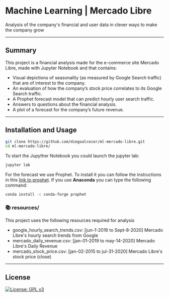 # Machine Learning | Mercado Libre
Analysis of the company's financial and user data in clever ways to make the company grow

---

## Summary

This project is a financial analysis made for the e-commerce site Mercado Libre, made with Jupyter Notebook and that contains:
* Visual depictions of seasonality (as measured by Google Search traffic) that are of interest to the company.
* An evaluation of how the company’s stock price correlates to its Google Search traffic.
* A Prophet forecast model that can predict hourly user search traffic.
* Answers to questions about the financial analysis.
* A plot of a forecast for the company’s future revenue. 

---
## Installation and Usage

```sh
git clone https://github.com/diegoalcocer/ml-mercado-libre.git
cd ml-mercado-libre/
```
To start the Jupyther Notebook you could launch the jupyter lab:

```sh
jupyter lab
```
For the forecast we use Prophet. To install it you can follow the instructions in this [link to prophet](https://facebook.github.io/prophet/docs/installation.html). If you use **Anaconda** you can type the following command:
```sh
conda install -c conda-forge prophet
```

### 📚 resources/

This project uses the following resources required for analysis 

* google_hourly_search_trends.csv:  [jun-1-2016 to Sept-8-2020] Mercado Libre's hourly search trends from Google
* mercado_daily_revenue.csv: [jan-01-2019 to may-14-2020] Mercado Libre's Daily Revenue
* mercado_stock_price.csv: [jan-02-2015 to jul-31-2020] Mercado Libre's stock price (close)

---

## License

[![License: GPL v3](https://img.shields.io/badge/License-GPLv3-blue.svg)](https://www.gnu.org/licenses/gpl-3.0)
